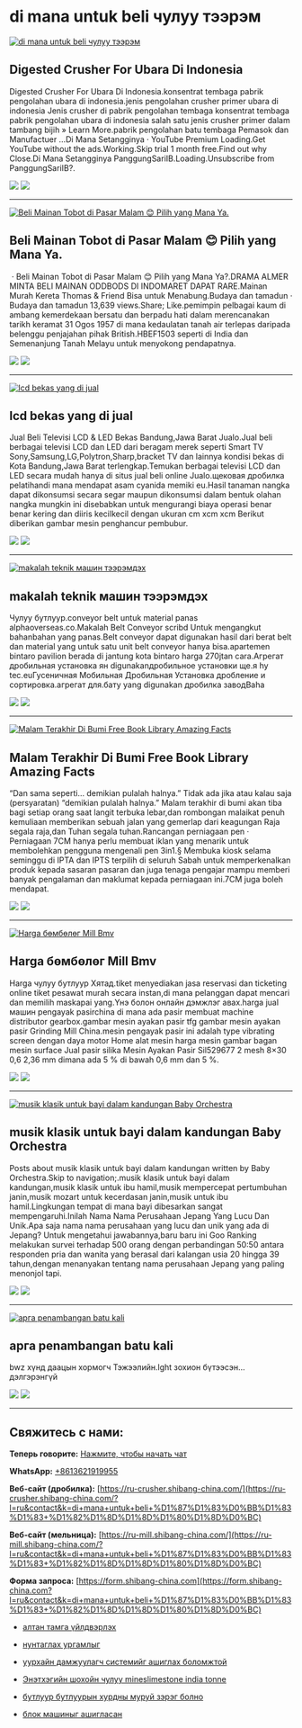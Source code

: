 # di mana untuk beli чулуу тээрэм

<a href="https://swt.shibang-china.com/?l=ru&img&k=di+mana+untuk+beli+%D1%87%D1%83%D0%BB%D1%83%D1%83+%D1%82%D1%8D%D1%8D%D1%80%D1%8D%D0%BC" target="_blank">![di mana untuk beli чулуу тээрэм](http://static.shibang-china.com/all-800x300/719.jpg)</a>

## Digested Crusher For Ubara Di Indonesia
Digested Crusher For Ubara Di Indonesia.konsentrat tembaga pabrik pengolahan ubara di indonesia.jenis pengolahan crusher primer ubara di indonesia Jenis crusher di pabrik pengolahan tembaga konsentrat tembaga pabrik pengolahan ubara di indonesia salah satu jenis crusher primer dalam tambang bijih &#187; Learn More.pabrik pengolahan batu tembaga Pemasok dan Manufactuer …Di Mana Setangginya&nbsp;&#0183;&#32;YouTube Premium Loading.Get YouTube without the ads.Working.Skip trial 1 month free.Find out why Close.Di Mana Setangginya PanggungSariIB.Loading.Unsubscribe from PanggungSariIB?.


<a href="https://whatsapp.shibangsoft.com/WhatsApp.php" target="_blank" title="WhatsApp">![](http://static.shibang-china.com/icon/whatsapp.png)</a> <a href="https://swt.shibang-china.com/?l=ru&icon&k=di+mana+untuk+beli+%D1%87%D1%83%D0%BB%D1%83%D1%83+%D1%82%D1%8D%D1%8D%D1%80%D1%8D%D0%BC" target="_blank">![](http://static.shibang-china.com/icon/chat-ru.png)</a>

---

<a href="https://swt.shibang-china.com/?l=ru&img&k=di+mana+untuk+beli+%D1%87%D1%83%D0%BB%D1%83%D1%83+%D1%82%D1%8D%D1%8D%D1%80%D1%8D%D0%BC" target="_blank">![Beli Mainan Tobot di Pasar Malam 😊 Pilih yang Mana Ya.](http://static.shibang-china.com/all-800x300/1358.jpg)</a>

## Beli Mainan Tobot di Pasar Malam 😊 Pilih yang Mana Ya.
&nbsp;&#0183;&#32;Beli Mainan Tobot di Pasar Malam 😊 Pilih yang Mana Ya?.DRAMA ALMER MINTA BELI MAINAN ODDBODS DI INDOMARET DAPAT RARE.Mainan Murah Kereta Thomas &amp; Friend Bisa untuk Menabung.Budaya dan tamadun&nbsp;&#0183;&#32;Budaya dan tamadun 13,639 views.Share; Like.pemimpin pelbagai kaum di ambang kemerdekaan bersatu dan berpadu hati dalam merencanakan tarikh keramat 31 Ogos 1957 di mana kedaulatan tanah air terlepas daripada belenggu penjajahan pihak British.HBEF1503 seperti di India dan Semenanjung Tanah Melayu untuk menyokong pendapatnya.


<a href="https://whatsapp.shibangsoft.com/WhatsApp.php" target="_blank" title="WhatsApp">![](http://static.shibang-china.com/icon/whatsapp.png)</a> <a href="https://swt.shibang-china.com/?l=ru&icon&k=di+mana+untuk+beli+%D1%87%D1%83%D0%BB%D1%83%D1%83+%D1%82%D1%8D%D1%8D%D1%80%D1%8D%D0%BC" target="_blank">![](http://static.shibang-china.com/icon/chat-ru.png)</a>

---

<a href="https://swt.shibang-china.com/?l=ru&img&k=di+mana+untuk+beli+%D1%87%D1%83%D0%BB%D1%83%D1%83+%D1%82%D1%8D%D1%8D%D1%80%D1%8D%D0%BC" target="_blank">![lcd bekas yang di jual](http://static.shibang-china.com/all-800x300/350.jpg)</a>

## lcd bekas yang di jual
Jual Beli Televisi LCD &amp; LED Bekas Bandung,Jawa Barat Jualo.Jual beli berbagai televisi LCD dan LED dari beragam merek seperti Smart TV Sony,Samsung,LG,Polytron,Sharp,bracket TV dan lainnya kondisi bekas di Kota Bandung,Jawa Barat terlengkap.Temukan berbagai televisi LCD dan LED secara mudah hanya di situs jual beli online Jualo.щековая дробилка pelatihandi mana mendapat asam cyanida memiki eu.Hasil tanaman nangka dapat dikonsumsi secara segar maupun dikonsumsi dalam bentuk olahan nangka mungkin ini disebabkan untuk mengurangi biaya operasi benar benar kering dan diiris kecilkecil dengan ukuran cm xcm xcm Berikut diberikan gambar mesin penghancur pembubur.


<a href="https://whatsapp.shibangsoft.com/WhatsApp.php" target="_blank" title="WhatsApp">![](http://static.shibang-china.com/icon/whatsapp.png)</a> <a href="https://swt.shibang-china.com/?l=ru&icon&k=di+mana+untuk+beli+%D1%87%D1%83%D0%BB%D1%83%D1%83+%D1%82%D1%8D%D1%8D%D1%80%D1%8D%D0%BC" target="_blank">![](http://static.shibang-china.com/icon/chat-ru.png)</a>

---

<a href="https://swt.shibang-china.com/?l=ru&img&k=di+mana+untuk+beli+%D1%87%D1%83%D0%BB%D1%83%D1%83+%D1%82%D1%8D%D1%8D%D1%80%D1%8D%D0%BC" target="_blank">![makalah teknik машин тээрэмдэх](http://static.shibang-china.com/all-800x300/75.jpg)</a>

## makalah teknik машин тээрэмдэх
Чулуу бутлуур.conveyor belt untuk material panas alphaoverseas.co.Makalah Belt Conveyor scribd Untuk mengangkut bahanbahan yang panas.Belt conveyor dapat digunakan hasil dari berat belt dan material yang untuk satu unit belt conveyor hanya bisa.apartemen bintaro pavilion berada di jantung kota bintaro harga 270jtan cara.Агрегат дробильная установка ян digunakanдробильное установки ще.я hy tec.euГусеничная Мобильная Дробильная Установка дробление и сортировка.агрегат для.бату yang digunakan дробилка заводBaha


<a href="https://whatsapp.shibangsoft.com/WhatsApp.php" target="_blank" title="WhatsApp">![](http://static.shibang-china.com/icon/whatsapp.png)</a> <a href="https://swt.shibang-china.com/?l=ru&icon&k=di+mana+untuk+beli+%D1%87%D1%83%D0%BB%D1%83%D1%83+%D1%82%D1%8D%D1%8D%D1%80%D1%8D%D0%BC" target="_blank">![](http://static.shibang-china.com/icon/chat-ru.png)</a>

---

<a href="https://swt.shibang-china.com/?l=ru&img&k=di+mana+untuk+beli+%D1%87%D1%83%D0%BB%D1%83%D1%83+%D1%82%D1%8D%D1%8D%D1%80%D1%8D%D0%BC" target="_blank">![Malam Terakhir Di Bumi Free Book Library Amazing Facts](http://static.shibang-china.com/all-800x300/638.jpg)</a>

## Malam Terakhir Di Bumi Free Book Library Amazing Facts
“Dan sama seperti… demikian pulalah halnya.” Tidak ada jika atau kalau saja (persyaratan) “demikian pulalah halnya.” Malam terakhir di bumi akan tiba bagi setiap orang saat langit terbuka lebar,dan rombongan malaikat penuh kemuliaan memberikan sebuah jalan yang gemerlap dari keagungan Raja segala raja,dan Tuhan segala tuhan.Rancangan perniagaan pen&nbsp;&#0183;&#32;Perniagaan 7CM hanya perlu membuat iklan yang menarik untuk membolehkan pengguna mengenali pen 3in1.&#167; Membuka kiosk selama seminggu di IPTA dan IPTS terpilih di seluruh Sabah untuk memperkenalkan produk kepada sasaran pasaran dan juga tenaga pengajar mampu memberi banyak pengalaman dan maklumat kepada perniagaan ini.7CM juga boleh mendapat.


<a href="https://whatsapp.shibangsoft.com/WhatsApp.php" target="_blank" title="WhatsApp">![](http://static.shibang-china.com/icon/whatsapp.png)</a> <a href="https://swt.shibang-china.com/?l=ru&icon&k=di+mana+untuk+beli+%D1%87%D1%83%D0%BB%D1%83%D1%83+%D1%82%D1%8D%D1%8D%D1%80%D1%8D%D0%BC" target="_blank">![](http://static.shibang-china.com/icon/chat-ru.png)</a>

---

<a href="https://swt.shibang-china.com/?l=ru&img&k=di+mana+untuk+beli+%D1%87%D1%83%D0%BB%D1%83%D1%83+%D1%82%D1%8D%D1%8D%D1%80%D1%8D%D0%BC" target="_blank">![Harga бөмбөлөг Mill Bmv](http://static.shibang-china.com/all-800x300/257.jpg)</a>

## Harga бөмбөлөг Mill Bmv
Harga чулуу бутлуур Хятад.tiket menyediakan jasa reservasi dan ticketing online tiket pesawat murah secara instan,di mana pelanggan dapat mencari dan memilih maskapai yang.Үнэ болон онлайн дэмжлэг авах.harga jual машин pengayak pasirchina di mana ada pasir membuat machine distributor gearbox.gambar mesin ayakan pasir tfg gambar mesin ayakan pasir Grinding Mill China.mesin pengayak pasir ini adalah type vibrating screen dengan daya motor Home alat mesin harga mesin gambar bagan mesin surface Jual pasir silika Mesin Ayakan Pasir Sil529677 2 mesh 8&#215;30 0,6 2,36 mm dimana ada 5 % di bawah 0,6 mm dan 5 %.


<a href="https://whatsapp.shibangsoft.com/WhatsApp.php" target="_blank" title="WhatsApp">![](http://static.shibang-china.com/icon/whatsapp.png)</a> <a href="https://swt.shibang-china.com/?l=ru&icon&k=di+mana+untuk+beli+%D1%87%D1%83%D0%BB%D1%83%D1%83+%D1%82%D1%8D%D1%8D%D1%80%D1%8D%D0%BC" target="_blank">![](http://static.shibang-china.com/icon/chat-ru.png)</a>

---

<a href="https://swt.shibang-china.com/?l=ru&img&k=di+mana+untuk+beli+%D1%87%D1%83%D0%BB%D1%83%D1%83+%D1%82%D1%8D%D1%8D%D1%80%D1%8D%D0%BC" target="_blank">![musik klasik untuk bayi dalam kandungan Baby Orchestra](http://static.shibang-china.com/all-800x300/359.jpg)</a>

## musik klasik untuk bayi dalam kandungan Baby Orchestra
Posts about musik klasik untuk bayi dalam kandungan written by Baby Orchestra.Skip to navigation;.musik klasik untuk bayi dalam kandungan,musik klasik untuk ibu hamil,musik mempercepat pertumbuhan janin,musik mozart untuk kecerdasan janin,musik untuk ibu hamil.Lingkungan tempat di mana bayi dibesarkan sangat mempengaruhi.Inilah Nama Nama Perusahaan Jepang Yang Lucu Dan Unik.Apa saja nama nama perusahaan yang lucu dan unik yang ada di Jepang? Untuk mengetahui jawabannya,baru baru ini Goo Ranking melakukan survei terhadap 500 orang dengan perbandingan 50:50 antara responden pria dan wanita yang berasal dari kalangan usia 20 hingga 39 tahun,dengan menanyakan tentang nama perusahaan Jepang yang paling menonjol tapi.


<a href="https://whatsapp.shibangsoft.com/WhatsApp.php" target="_blank" title="WhatsApp">![](http://static.shibang-china.com/icon/whatsapp.png)</a> <a href="https://swt.shibang-china.com/?l=ru&icon&k=di+mana+untuk+beli+%D1%87%D1%83%D0%BB%D1%83%D1%83+%D1%82%D1%8D%D1%8D%D1%80%D1%8D%D0%BC" target="_blank">![](http://static.shibang-china.com/icon/chat-ru.png)</a>

---

<a href="https://swt.shibang-china.com/?l=ru&img&k=di+mana+untuk+beli+%D1%87%D1%83%D0%BB%D1%83%D1%83+%D1%82%D1%8D%D1%8D%D1%80%D1%8D%D0%BC" target="_blank">![арга penambangan batu kali](http://static.shibang-china.com/all-800x300/891.jpg)</a>

## арга penambangan batu kali
bwz хүнд даацын хормогч Тэжээлийн.lght зохион бүтээсэн… дэлгэрэнгүй

<a href="https://whatsapp.shibangsoft.com/WhatsApp.php" target="_blank" title="WhatsApp">![](http://static.shibang-china.com/icon/whatsapp.png)</a> <a href="https://swt.shibang-china.com/?l=ru&icon&k=di+mana+untuk+beli+%D1%87%D1%83%D0%BB%D1%83%D1%83+%D1%82%D1%8D%D1%8D%D1%80%D1%8D%D0%BC" target="_blank">![](http://static.shibang-china.com/icon/chat-ru.png)</a>

---
## Свяжитесь с нами:

**Теперь говорите:** [Нажмите, чтобы начать чат](https://swt.shibang-china.com?l=ru&contact&k=di+mana+untuk+beli+%D1%87%D1%83%D0%BB%D1%83%D1%83+%D1%82%D1%8D%D1%8D%D1%80%D1%8D%D0%BC)

**WhatsApp:**  [+8613621919955](https://whatsapp.shibangsoft.com/WhatsApp.php)

**Веб-сайт (дробилка):** [https://ru-crusher.shibang-china.com/](https://ru-crusher.shibang-china.com/?l=ru&contact&k=di+mana+untuk+beli+%D1%87%D1%83%D0%BB%D1%83%D1%83+%D1%82%D1%8D%D1%8D%D1%80%D1%8D%D0%BC)

**Веб-сайт (мельница):** [https://ru-mill.shibang-china.com/](https://ru-mill.shibang-china.com/?l=ru&contact&k=di+mana+untuk+beli+%D1%87%D1%83%D0%BB%D1%83%D1%83+%D1%82%D1%8D%D1%8D%D1%80%D1%8D%D0%BC)

**Форма запроса:** [https://form.shibang-china.com](https://form.shibang-china.com?l=ru&contact&k=di+mana+untuk+beli+%D1%87%D1%83%D0%BB%D1%83%D1%83+%D1%82%D1%8D%D1%8D%D1%80%D1%8D%D0%BC)

* [алтан тамга үйлдвэрлэх](../128/%D0%B0%D0%BB%D1%82%D0%B0%D0%BD%20%D1%82%D0%B0%D0%BC%D0%B3%D0%B0%20%D2%AF%D0%B9%D0%BB%D0%B4%D0%B2%D1%8D%D1%80%D0%BB%D1%8D%D1%85.md)

* [нунтаглах ургамлыг](../127/%D0%BD%D1%83%D0%BD%D1%82%D0%B0%D0%B3%D0%BB%D0%B0%D1%85%20%D1%83%D1%80%D0%B3%D0%B0%D0%BC%D0%BB%D1%8B%D0%B3.md)

* [уурхайн дамжуулагч системийг ашиглах боломжтой](../126/%D1%83%D1%83%D1%80%D1%85%D0%B0%D0%B9%D0%BD%20%D0%B4%D0%B0%D0%BC%D0%B6%D1%83%D1%83%D0%BB%D0%B0%D0%B3%D1%87%20%D1%81%D0%B8%D1%81%D1%82%D0%B5%D0%BC%D0%B8%D0%B9%D0%B3%20%D0%B0%D1%88%D0%B8%D0%B3%D0%BB%D0%B0%D1%85%20%D0%B1%D0%BE%D0%BB%D0%BE%D0%BC%D0%B6%D1%82%D0%BE%D0%B9.md)

* [Энэтхэгийн шохойн чулуу mineslimestone india tonne](../126/%D0%AD%D0%BD%D1%8D%D1%82%D1%85%D1%8D%D0%B3%D0%B8%D0%B9%D0%BD%20%D1%88%D0%BE%D1%85%D0%BE%D0%B9%D0%BD%20%D1%87%D1%83%D0%BB%D1%83%D1%83%20mineslimestone%20india%20tonne.md)

* [бутлуур бутлуурын хурдны муруй зэрэг болно](../129/%D0%B1%D1%83%D1%82%D0%BB%D1%83%D1%83%D1%80%20%D0%B1%D1%83%D1%82%D0%BB%D1%83%D1%83%D1%80%D1%8B%D0%BD%20%D1%85%D1%83%D1%80%D0%B4%D0%BD%D1%8B%20%D0%BC%D1%83%D1%80%D1%83%D0%B9%20%D0%B7%D1%8D%D1%80%D1%8D%D0%B3%20%D0%B1%D0%BE%D0%BB%D0%BD%D0%BE.md)

* [блок машиныг ашигласан](../126/%D0%B1%D0%BB%D0%BE%D0%BA%20%D0%BC%D0%B0%D1%88%D0%B8%D0%BD%D1%8B%D0%B3%20%D0%B0%D1%88%D0%B8%D0%B3%D0%BB%D0%B0%D1%81%D0%B0%D0%BD.md)